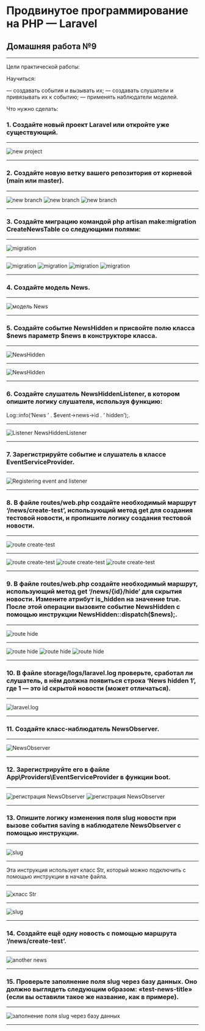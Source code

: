 # Продвинутое программирование на PHP — Laravel
## Домашняя работа №9

---

Цели практической работы:

Научиться:

— создавать события и вызывать их;
— создавать слушатели и привязывать их к событию;
— применять наблюдатели моделей.

Что нужно сделать:

### 1. Создайте новый проект Laravel или откройте уже существующий.

---
![new project](storage/app/private/img/1_0.png "new project")

---

### 2. Создайте новую ветку вашего репозитория от корневой (main или master).

---
![new branch](storage/app/private/img/2_0.png "new branch")
![new branch](storage/app/private/img/2_1.png "new branch")
![new branch](storage/app/private/img/2_2.png "new branch")

---

### 3. Создайте миграцию командой php artisan make:migration CreateNewsTable со следующими полями:

---
![migration](storage/app/private/img/3_0.png "migration")

---
![migration](storage/app/private/img/3_1.png "migration")
![migration](storage/app/private/img/3_2.png "migration")
![migration](storage/app/private/img/3_3.png "migration")
![migration](storage/app/private/img/3_4.png "migration")

---

### 4. Создайте модель News.

---
![модель News](storage/app/private/img/4_0.png "модель News")

---

### 5. Создайте событие NewsHidden и присвойте полю класса $news параметр $news в конструкторе класса.

---
![NewsHidden](storage/app/private/img/5_0.png "NewsHidden")

---
![NewsHidden](storage/app/private/img/5_1.png "NewsHidden")

---

### 6. Создайте слушатель NewsHiddenListener, в котором опишите логику слушателя, используя функцию:
   Log::info(‘News ’ . $event->news->id . ‘ hidden’);.

---
![Listener NewsHiddenListener](storage/app/private/img/6_0.png "Listener NewsHiddenListener")

---

### 7. Зарегистрируйте событие и слушатель в классе EventServiceProvider.

---
![Registering event and listener](storage/app/private/img/7_0.png "Registering event and listener")

---


### 8. В файле routes/web.php создайте необходимый маршрут ‘/news/create-test’, использующий метод get для создания тестовой новости, и пропишите логику создания тестовой новости.

---
![route create-test](storage/app/private/img/8_0.png "route create-test")

---
![route create-test](storage/app/private/img/8_1.png "route create-test")
![route create-test](storage/app/private/img/8_2.png "route create-test")
![route create-test](storage/app/private/img/8_3.png "route create-test")

---

### 9. В файле routes/web.php создайте необходимый маршрут, использующий метод get ‘/news/{id}/hide’ для скрытия новости. Измените атрибут is_hidden на значение true. После этой операции вызовите событие NewsHidden с помощью инструкции NewsHidden::dispatch($news);.

---
![route hide](storage/app/private/img/9_0.png "route hide")

---
![route hide](storage/app/private/img/9_1.png "route hide")
![route hide](storage/app/private/img/9_2.png "route hide")
![route hide](storage/app/private/img/9_3.png "route hide")

---

### 10. В файле storage/logs/laravel.log проверьте, сработал ли слушатель, в нём должна появиться строка ‘News hidden 1’, где 1 — это id скрытой новости (может отличаться).

---
![laravel.log](storage/app/private/img/10_0.png "laravel.log")

---

### 11. Создайте класс-наблюдатель NewsObserver.

---
![NewsObserver](storage/app/private/img/11_0.png "NewsObserver")

---

### 12. Зарегистрируйте его в файле App\Providers\EventServiceProvider в функции boot.

---
![регистрация NewsObserver](storage/app/private/img/12_0.png "регистрация NewsObserver")
![регистрация NewsObserver](storage/app/private/img/12_1.png "регистрация NewsObserver")

---


### 13. Опишите логику изменения поля slug новости при вызове события saving в наблюдателе NewsObserver с помощью инструкции.

---
![slug](storage/app/private/img/13_0.png "slug")

---

Эта инструкция использует класс Str, который можно подключить с помощью инструкции в начале файла.

---
![класс Str](storage/app/private/img/13_1.png "класс Str")

---
![slug](storage/app/private/img/13_2.png "slug")

---

### 14. Создайте ещё одну новость с помощью маршрута ‘/news/create-test’.

---
![another news](storage/app/private/img/14_0.png "another news")

---

### 15. Проверьте заполнение поля slug через базу данных. Оно должно выглядеть следующим образом: «test-news-title» (если вы оставили такое же название, как в примере).

---
![заполнение поля slug через базу данных](storage/app/private/img/15_0.png "заполнение поля slug через базу данных")

---
